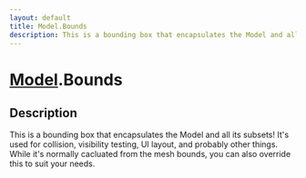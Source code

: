 ```yaml
---
layout: default
title: Model.Bounds
description: This is a bounding box that encapsulates the Model and all its subsets! It's used for collision, visibility testing, UI layout, and probably other things. While it's normally cacluated from the mesh bounds, you can also override this to suit your needs.
---
```

# [Model]({{site.url}}/Pages/Reference/Model.html).Bounds

## Description
This is a bounding box that encapsulates the Model and all its subsets! It's used
for collision, visibility testing, UI layout, and probably other things. While it's normally
cacluated from the mesh bounds, you can also override this to suit your needs.

